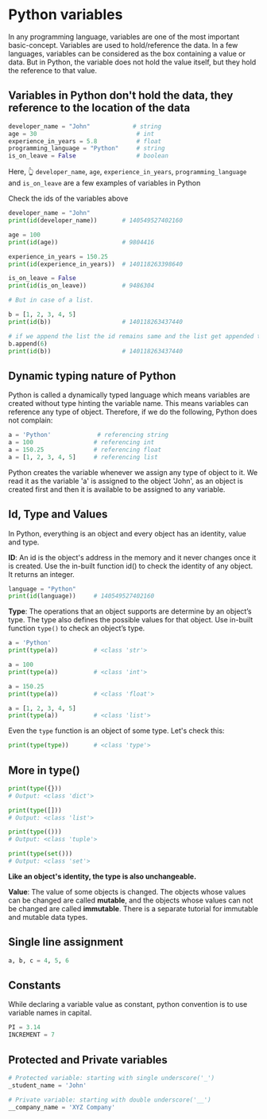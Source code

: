 # Python variables

In any programming language, variables are one of the most important basic-concept. Variables are used to hold/reference the data. In a few languages, variables can be considered as the box containing a value or data. But in Python, the variable does not hold the value itself, but they hold the reference to that value.

## Variables in Python don't hold the data, they reference to the location of the data

```python
developer_name = "John"            # string
age = 30                            # int
experience_in_years = 5.8           # float
programming_language = "Python"     # string
is_on_leave = False                 # boolean
```

Here, 👆 `developer_name`, `age`, `experience_in_years`, `programming_language` and `is_on_leave` are a few examples of variables in Python

Check the ids of the variables above

```python
developer_name = "John"
print(id(developer_name))       # 140549527402160

age = 100
print(id(age))                  # 9804416

experience_in_years = 150.25
print(id(experience_in_years))  # 140118263398640

is_on_leave = False
print(id(is_on_leave))          # 9486304

# But in case of a list.

b = [1, 2, 3, 4, 5]
print(id(b))                    # 140118263437440

# if we append the list the id remains same and the list get appended to the same memory location
b.append(6)
print(id(b))                    # 140118263437440
```

## Dynamic typing nature of Python

Python is called a dynamically typed language which means variables are created without type hinting the variable name. This means variables can reference any type of object. Therefore, if we do the following, Python does not complain:

```python
a = 'Python'             # referencing string
a = 100                 # referencing int
a = 150.25              # referencing float
a = [1, 2, 3, 4, 5]     # referencing list
```

Python creates the variable whenever we assign any type of object to it. We read it as the variable 'a' is assigned to the object 'John', as an object is created first and then it is available to be assigned to any variable.

## Id, Type and Values

In Python, everything is an object and every object has an identity, value and type.

**ID**: An id is the object's address in the memory and it never changes once it is created. Use the in-built function id() to check the identity of any object. It returns an integer.

```python
language = "Python"
print(id(language))     # 140549527402160
```

**Type**: The operations that an object supports are determine by an object’s type. The type also defines the possible values for that object. Use in-built function `type()` to check an object’s type.

```python
a = 'Python'
print(type(a))          # <class 'str'>

a = 100
print(type(a))          # <class 'int'>

a = 150.25
print(type(a))          # <class 'float'>

a = [1, 2, 3, 4, 5]
print(type(a))          # <class 'list'>
```

Even the `type` function is an object of some type. Let's check this:

```python
print(type(type))       # <class 'type'>
```

## More in type()

```python
print(type({}))
# Output: <class 'dict'>

print(type([]))
# Output: <class 'list'>

print(type(()))
# Output: <class 'tuple'>

print(type(set()))
# Output: <class 'set'>
```

**Like an object's identity, the type is also unchangeable.**

**Value**: The value of some objects is changed. The objects whose values can be changed are called **mutable**, and the objects whose values can not be changed are called **immutable**. There is a separate tutorial for immutable and mutable data types.

## Single line assignment

```python
a, b, c = 4, 5, 6
```

## Constants

While declaring a variable value as constant, python convention is to use variable names in capital.

```python
PI = 3.14
INCREMENT = 7
```

## Protected and Private variables

```python
# Protected variable: starting with single underscore('_')
_student_name = 'John'

# Private variable: starting with double underscore('__')
__company_name = 'XYZ Company'
```
